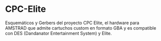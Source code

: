 # CPC-Elite

Esquemáticos y Gerbers del proyecto CPC Elite, el hardware para AMSTRAD que admite cartuchos custom en formato GBA y es compatible con DES (Dandanator Entertainment System) y Elite.
